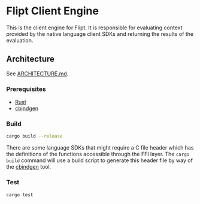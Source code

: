 # Flipt Client Engine

This is the client engine for Flipt. It is responsible for evaluating context provided by the native language client SDKs and returning the results of the evaluation.

## Architecture

See [ARCHITECTURE.md](./ARCHITECTURE.md).

### Prerequisites

- [Rust](https://www.rust-lang.org/tools/install)
- [cbindgen](https://github.com/mozilla/cbindgen)

### Build

```bash
cargo build --release
```

There are some language SDKs that might require a C file header which has the definitions of the functions accessible through the FFI layer. The `cargo build` command will use a build script to generate this header file by way of the [cbindgen](https://github.com/mozilla/cbindgen) tool.

### Test

```bash
cargo test
```
